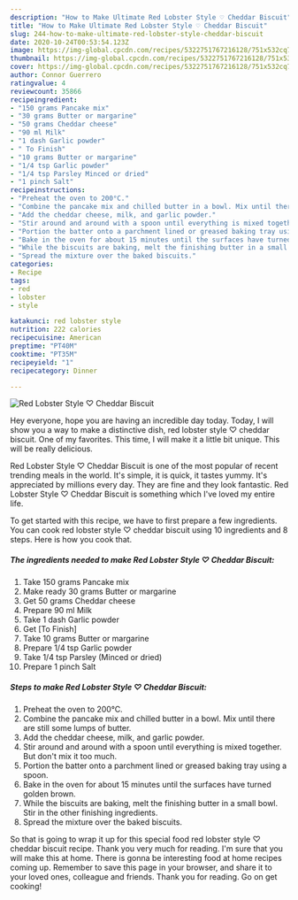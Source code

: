```yaml
---
description: "How to Make Ultimate Red Lobster Style ♡ Cheddar Biscuit"
title: "How to Make Ultimate Red Lobster Style ♡ Cheddar Biscuit"
slug: 244-how-to-make-ultimate-red-lobster-style-cheddar-biscuit
date: 2020-10-24T00:53:54.123Z
image: https://img-global.cpcdn.com/recipes/5322751767216128/751x532cq70/red-lobster-style-♡-cheddar-biscuit-recipe-main-photo.jpg
thumbnail: https://img-global.cpcdn.com/recipes/5322751767216128/751x532cq70/red-lobster-style-♡-cheddar-biscuit-recipe-main-photo.jpg
cover: https://img-global.cpcdn.com/recipes/5322751767216128/751x532cq70/red-lobster-style-♡-cheddar-biscuit-recipe-main-photo.jpg
author: Connor Guerrero
ratingvalue: 4
reviewcount: 35866
recipeingredient:
- "150 grams Pancake mix"
- "30 grams Butter or margarine"
- "50 grams Cheddar cheese"
- "90 ml Milk"
- "1 dash Garlic powder"
- " To Finish"
- "10 grams Butter or margarine"
- "1/4 tsp Garlic powder"
- "1/4 tsp Parsley Minced or dried"
- "1 pinch Salt"
recipeinstructions:
- "Preheat the oven to 200°C."
- "Combine the pancake mix and chilled butter in a bowl. Mix until there are still some lumps of butter."
- "Add the cheddar cheese, milk, and garlic powder."
- "Stir around and around with a spoon until everything is mixed together. But don&#39;t mix it too much."
- "Portion the batter onto a parchment lined or greased baking tray using a spoon."
- "Bake in the oven for about 15 minutes until the surfaces have turned golden brown."
- "While the biscuits are baking, melt the finishing butter in a small bowl. Stir in the other finishing ingredients."
- "Spread the mixture over the baked biscuits."
categories:
- Recipe
tags:
- red
- lobster
- style

katakunci: red lobster style 
nutrition: 222 calories
recipecuisine: American
preptime: "PT40M"
cooktime: "PT35M"
recipeyield: "1"
recipecategory: Dinner

---
```



![Red Lobster Style ♡ Cheddar Biscuit](https://img-global.cpcdn.com/recipes/5322751767216128/751x532cq70/red-lobster-style-♡-cheddar-biscuit-recipe-main-photo.jpg)

Hey everyone, hope you are having an incredible day today. Today, I will show you a way to make a distinctive dish, red lobster style ♡ cheddar biscuit. One of my favorites. This time, I will make it a little bit unique. This will be really delicious.

Red Lobster Style ♡ Cheddar Biscuit is one of the most popular of recent trending meals in the world. It's simple, it is quick, it tastes yummy. It's appreciated by millions every day. They are fine and they look fantastic. Red Lobster Style ♡ Cheddar Biscuit is something which I've loved my entire life.




To get started with this recipe, we have to first prepare a few ingredients. You can cook red lobster style ♡ cheddar biscuit using 10 ingredients and 8 steps. Here is how you cook that.

<!--inarticleads1-->

##### The ingredients needed to make Red Lobster Style ♡ Cheddar Biscuit:

1. Take 150 grams Pancake mix
1. Make ready 30 grams Butter or margarine
1. Get 50 grams Cheddar cheese
1. Prepare 90 ml Milk
1. Take 1 dash Garlic powder
1. Get  [To Finish]
1. Take 10 grams Butter or margarine
1. Prepare 1/4 tsp Garlic powder
1. Take 1/4 tsp Parsley (Minced or dried)
1. Prepare 1 pinch Salt




<!--inarticleads2-->

##### Steps to make Red Lobster Style ♡ Cheddar Biscuit:

1. Preheat the oven to 200°C.
1. Combine the pancake mix and chilled butter in a bowl. Mix until there are still some lumps of butter.
1. Add the cheddar cheese, milk, and garlic powder.
1. Stir around and around with a spoon until everything is mixed together. But don&#39;t mix it too much.
1. Portion the batter onto a parchment lined or greased baking tray using a spoon.
1. Bake in the oven for about 15 minutes until the surfaces have turned golden brown.
1. While the biscuits are baking, melt the finishing butter in a small bowl. Stir in the other finishing ingredients.
1. Spread the mixture over the baked biscuits.




So that is going to wrap it up for this special food red lobster style ♡ cheddar biscuit recipe. Thank you very much for reading. I'm sure that you will make this at home. There is gonna be interesting food at home recipes coming up. Remember to save this page in your browser, and share it to your loved ones, colleague and friends. Thank you for reading. Go on get cooking!
